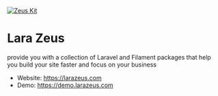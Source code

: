 [![Zeus Kit](https://larazeus.com/images/zeus.png)](https://github.com/lara-zeus/zeus)


# Lara Zeus
provide you with a collection of Laravel and Filament packages that help you build your site faster and focus on your business

* Website: https://larazeus.com
* Demo: https://demo.larazeus.com
